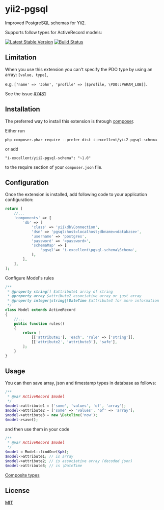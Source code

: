 yii2-pgsql
==============

Improved PostgreSQL schemas for Yii2.

Supports follow types for ActiveRecord models:

[![Latest Stable Version](https://poser.pugx.org/Tigrov/yii2-pgsql/v/stable)](https://packagist.org/packages/Tigrov/yii2-pgsql)
[![Build Status](https://travis-ci.org/Tigrov/yii2-pgsql.svg?branch=master)](https://travis-ci.org/Tigrov/yii2-pgsql)

Limitation
------------

When you use this extension you can't specify the PDO type by using an array: `[value, type]`,

e.g. `['name' => 'John', 'profile' => [$profile, \PDO::PARAM_LOB]]`.

See the issue [#7481](https://github.com/yiisoft/yii2/issues/7481)

Installation
------------

The preferred way to install this extension is through [composer](http://getcomposer.org/download/).

Either run

```
php composer.phar require --prefer-dist i-excellent/yii2-pgsql-schema
```

or add

```
"i-excellent/yii2-pgsql-schema": "~1.0"
```

to the require section of your `composer.json` file.

 
Configuration
-------------
Once the extension is installed, add following code to your application configuration:

```php
return [
    //...
    'components' => [
        'db' => [
            'class' => 'yii\db\Connection',
            'dsn' => 'pgsql:host=localhost;dbname=<database>',
            'username' => 'postgres',
            'password' => '<password>',
            'schemaMap' => [
                'pgsql'=> 'i-excellent\pgsql-schema\Schema',
            ],
        ],
    ],
];
```



Configure Model's rules
```php
/**
 * @property string[] $attribute1 array of string
 * @property array $attribute2 associative array or just array
 * @property integer|string|\DateTime $attribute3 for more information about the type see \Yii::$app->formatter->asDatetime()
 */
class Model extends ActiveRecord
{
    //...
    public function rules()
    {
        return [
            [['attribute1'], 'each', 'rule' => ['string']],
            [['attribute2', 'attribute3'], 'safe'],
        ];
    }
}
```
	
Usage
-----

You can then save array, json and timestamp types in database as follows:

```php
/**
 * @var ActiveRecord $model
 */
$model->attribute1 = ['some', 'values', 'of', 'array'];
$model->attribute2 = ['some' => 'values', 'of' => 'array'];
$model->attribute3 = new \DateTime('now');
$model->save();
```

and then use them in your code
```php
/**
 * @var ActiveRecord $model
 */
$model = Model::findOne($pk);
$model->attribute1; // is array
$model->attribute2; // is associative array (decoded json)
$model->attribute3; // is \DateTime
```

[Composite types](docs/composite.md)

License
-------

[MIT](LICENSE)
